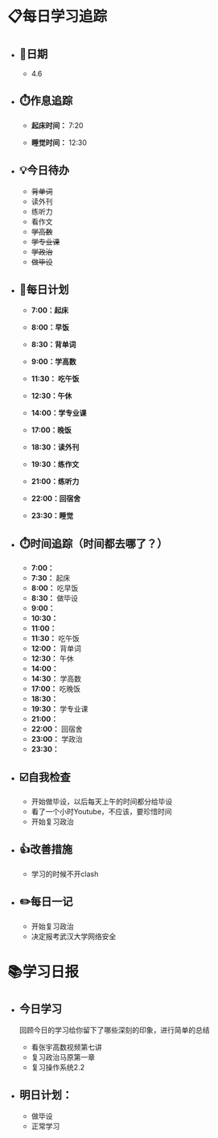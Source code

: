 # 📋每日学习追踪

- ## 📆日期

  - 4.6

- ## ⏱️作息追踪

  - **起床时间：** 7:20

  - **睡觉时间：** 12:30

- ## 💡今日待办

  - ~~背单词~~
  - 读外刊
  - 练听力
  - 看作文
  - ~~学高数~~
  - ~~学专业课~~
  - ~~学政治~~
  - ~~做毕设~~
  
- ## 📝每日计划

  - **7:00：起床**

  - **8:00：早饭**

  - **8:30：背单词**

  - **9:00：学高数**

  - **11:30： 吃午饭**

  - **12:30：午休**

  - **14:00：学专业课**

  - **17:00：晚饭**

  - **18:30：读外刊**

  - **19:30：练作文**

  - **21:00：练听力**

  - **22:00：回宿舍**

  - **23:30：睡觉**

- ## ⏱️时间追踪（时间都去哪了？）

  - **7:00：** 
  - **7:30：** 起床
  - **8:00：** 吃早饭
  - **8:30：** 做毕设
  - **9:00：** 
  - **10:30：** 
  - **11:00：** 
  - **11:30：** 吃午饭
  - **12:00：** 背单词
  - **12:30：** 午休
  - **14:00：**
  - **14:30：** 学高数
  - **17:00：** 吃晚饭
  - **18:30：**
  - **19:30：** 学专业课
  - **21:00：**
  - **22:00：** 回宿舍
  - **23:00：** 学政治
  - **23:30：**

- ## ☑️自我检查

  - 开始做毕设，以后每天上午的时间都分给毕设
  - 看了一个小时Youtube，不应该，要珍惜时间
  - 开始复习政治

- ## 👍改善措施

  - 学习的时候不开clash

- ## ✏️每日一记

  - 开始复习政治
  - 决定报考武汉大学网络安全

# 📚学习日报

- ## 今日学习

  回顾今日的学习给你留下了哪些深刻的印象，进行简单的总结

  - 看张宇高数视频第七讲
  - 复习政治马原第一章
  - 复习操作系统2.2

- ## 明日计划：
  
  - 做毕设
  - 正常学习